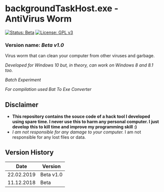 # backgroundTaskHost.exe - AntiVirus Worm

[![Status: Beta](https://img.shields.io/badge/Status-Beta-yellow.svg?style=for-the-badge)](#)
[![License: GPL v3](https://img.shields.io/badge/License-GPL%20v3-black.svg?style=for-the-badge)](https://www.gnu.org/licenses/gpl-3.0)

<!--
[![Status: Release](https://img.shields.io/badge/Status-Release-green.svg?style=for-the-badge)](#)
-->

### Version name: *Beta v1.0*

Virus worm that can clean your computer from other viruses and garbage.

*Developed for Windows 10 but, in theory, can work on Windows 8 and 8.1 too.*

*Batch Experiment*

*For compilation used Bat To Exe Converter*



## Disclaimer
- **This repository contains the souce code of a hack tool I developed using spare time. I never use this to harm any personal computer. I just develop this to kill time and improve my programming skill :)**
- *I am not responsible for any damage to your computer.* I am not responsible for any lost files or data.



## Version History
| Date       | Version   |
|------------|-----------|
| 22.02.2019 | Beta v1.0 |
| 11.12.2018 | Beta      |